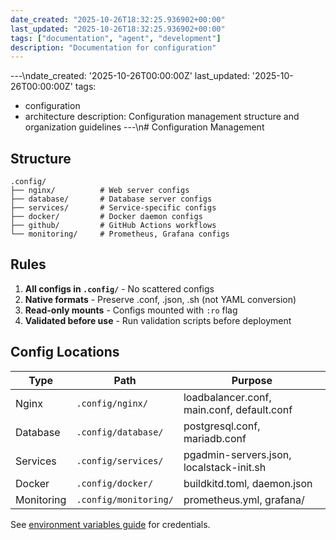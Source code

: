 ```yaml
---
date_created: "2025-10-26T18:32:25.936902+00:00"
last_updated: "2025-10-26T18:32:25.936902+00:00"
tags: ["documentation", "agent", "development"]
description: "Documentation for configuration"
---
```


---\ndate_created: '2025-10-26T00:00:00Z'
last_updated: '2025-10-26T00:00:00Z'
tags:

- configuration
- architecture
  description: Configuration management structure and organization guidelines
  ---\n# Configuration Management

## Structure

```
.config/
├── nginx/          # Web server configs
├── database/       # Database server configs
├── services/       # Service-specific configs
├── docker/         # Docker daemon configs
├── github/         # GitHub Actions workflows
└── monitoring/     # Prometheus, Grafana configs
```

## Rules

1. **All configs in `.config/`** - No scattered configs
2. **Native formats** - Preserve .conf, .json, .sh (not YAML conversion)
3. **Read-only mounts** - Configs mounted with `:ro` flag
4. **Validated before use** - Run validation scripts before deployment

## Config Locations

| Type       | Path                  | Purpose                                    |
| ---------- | --------------------- | ------------------------------------------ |
| Nginx      | `.config/nginx/`      | loadbalancer.conf, main.conf, default.conf |
| Database   | `.config/database/`   | postgresql.conf, mariadb.conf              |
| Services   | `.config/services/`   | pgadmin-servers.json, localstack-init.sh   |
| Docker     | `.config/docker/`     | buildkitd.toml, daemon.json                |
| Monitoring | `.config/monitoring/` | prometheus.yml, grafana/                   |

See [environment variables guide](agent-environment.md) for credentials.
